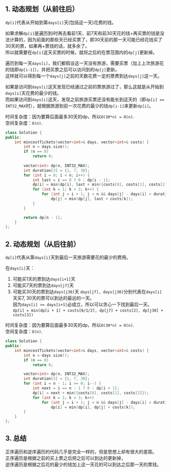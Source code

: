 ## 1. 动态规划（从前往后）
`dp[i]`代表从开始到第`days[i]`天(包括这一天)花费的钱。  
  
如果求解`dp[i]`是遍历到i时再去看前1天、前7天和前30天花的钱+再买票的钱是没法计算的，因为前面的那些天已经买票了，即30天前的那一天可能已经花钱买了30天的票，如果再+票钱的话，就多余了。  
所以就需要在`dp[i]`这天买票的时候，就将之后的在票范围内的`dp[j]`更新掉。  
  
遍历到每一天`days[i]`，我们都假设这一天没有旅游，需要买票（加上上次旅游花的钱即`dp[i-1]`），并把买票之后可以访问到的`dp[j]`更新。  
这样就可以得到每一个`days[j]`之前的天数花费一定的票费到达`days[j]`这一天。
  
如果是访问到`days[i]`这天发现已经通过之前的票旅游过了，那么这就是从开始到`days[i]`天花费的最少的钱。  
而如果访问到`days[i]`这天，发现之前旅游买票还没有能长到这天的（即`dp[i] == INT32_MAX`时），就根据旅游到前一次花费的最少的钱`dp[i-1]`来更新`dp[i]`。  
  
时间复杂度：因为要算后面最多30天的dp，所以`O(30*n) = O(n)`.  
空间复杂度：`O(n)`.  
```cpp
class Solution {
public:
    int mincostTickets(vector<int>& days, vector<int>& costs) {
        int n = days.size();
        if (n == 0)
            return 0;
        
        vector<int> dp(n, INT32_MAX);
        int duration[3] = {1, 7, 30};
        for (int i = 0; i < n; i++) {
            int last = i == 0 ? 0 : dp[i - 1];
            dp[i] = min(dp[i], last + min({costs[0], costs[1], costs[2]}));
            for (int k = 1; k < 3; k++) {
                for (int j = i + 1; j < n && days[j] - days[i] < duration[k]; j++)
                    dp[j] = min(dp[j], last + costs[k]);
            }
        }

        return dp[n - 1];
    }
};
```
  
## 2. 动态规划（从后往前）
`dp[i]`代表从第`days[i]`天到最后一天旅游需要花的最少的费用。  
  
在`days[i]`天：  
1. 可能买1天的票到达`days[i+1]`天
2. 可能买7天的票到达`days[j7]`天
3. 可能买30天的票到达`days[j30]`天
`days[j7], days[j30]`分别代表在`days[i]`天买7, 30天的票可以到达的最远的一天。  
因为`days[i] >= days[i+1]`必成立，所以可以贪心一下找到最后一天。  
`dp[i] = min(dp[i + 1] + costs[0/1/2], dp[j7] + costs[2], dp[j30] + costs[3])`  
  
时间复杂度：因为要算后面最多30天的dp，所以`O(30*n) = O(n)`.  
空间复杂度：`O(n)`.  
```cpp
class Solution {
public:
    int mincostTickets(vector<int>& days, vector<int>& costs) {
        int n = days.size();
        if (n == 0)
            return 0;

        vector<int> dp(n, INT32_MAX);
        int duration[3] = {1, 7, 30};
        for (int i = n - 1; i >= 0; i--) {
            int next = i == n - 1 ? 0 : dp[i + 1];
            dp[i] = next + min({costs[0], costs[1], costs[2]});
            for (int k = 1; k < 3; k++) 
                for (int j = i + 1; j < n && days[j] - days[i] < duration[k]; j++)
                    dp[i] = min(dp[i], dp[j] + costs[k]);
        }
    }
};
```
  
## 3. 总结
正序遍历和逆序遍历的代码几乎是完全一样的，但是思想上却有很大的差距。  
正序遍历是根据之前的买上票之后把之后可以到达的更新掉，  
逆序遍历是根据之后花的最少的钱加上这一天花的可以到达之后那一天的票钱。  
